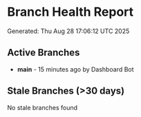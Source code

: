 # Branch Health Report
Generated: Thu Aug 28 17:06:12 UTC 2025

## Active Branches
- **main** - 15 minutes ago by Dashboard Bot

## Stale Branches (>30 days)
No stale branches found
